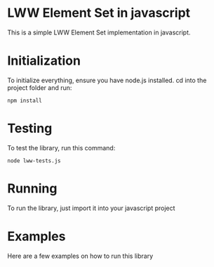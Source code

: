 # LWW Element Set in javascript

This is a simple LWW Element Set implementation in javascript.

# Initialization
To initialize everything, ensure you have node.js installed. cd into the project folder and run:

`npm install`

# Testing

To test the library, run this command:

`node lww-tests.js`

# Running

To run the library, just import it into your javascript project

# Examples

Here are a few examples on how to run this library


